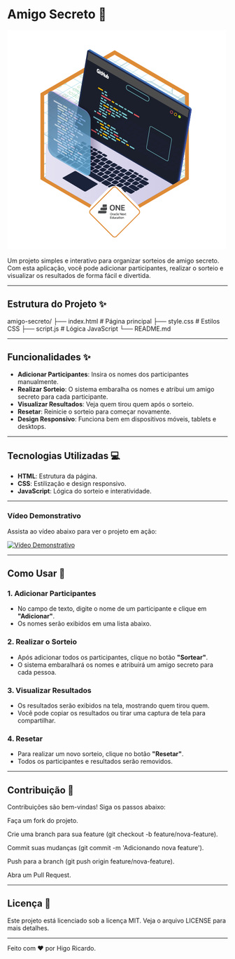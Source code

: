 # Amigo Secreto 🎁

![Capa do Projeto](amigo-secreto.webp) <!-- Adicione uma imagem de capa -->

Um projeto simples e interativo para organizar sorteios de amigo secreto. Com esta aplicação, você pode adicionar participantes, realizar o sorteio e visualizar os resultados de forma fácil e divertida.

---
## Estrutura do Projeto ✨
amigo-secreto/
├── index.html          # Página principal
├── style.css           # Estilos CSS
├── script.js           # Lógica JavaScript
└── README.md           

---
## Funcionalidades ✨
- **Adicionar Participantes**: Insira os nomes dos participantes manualmente.
- **Realizar Sorteio**: O sistema embaralha os nomes e atribui um amigo secreto para cada participante.
- **Visualizar Resultados**: Veja quem tirou quem após o sorteio.
- **Resetar**: Reinicie o sorteio para começar novamente.
- **Design Responsivo**: Funciona bem em dispositivos móveis, tablets e desktops.

---
## Tecnologias Utilizadas 💻

- **HTML**: Estrutura da página.
- **CSS**: Estilização e design responsivo.
- **JavaScript**: Lógica do sorteio e interatividade.

---
### Vídeo Demonstrativo
Assista ao vídeo abaixo para ver o projeto em ação:

[![Vídeo Demonstrativo](screenshots/video-thumbnail.png)](https://youtu.be/exemplo-video)

---
## Como Usar 🚀

### 1. Adicionar Participantes
- No campo de texto, digite o nome de um participante e clique em **"Adicionar"**.
- Os nomes serão exibidos em uma lista abaixo.

### 2. Realizar o Sorteio
- Após adicionar todos os participantes, clique no botão **"Sortear"**.
- O sistema embaralhará os nomes e atribuirá um amigo secreto para cada pessoa.

### 3. Visualizar Resultados
- Os resultados serão exibidos na tela, mostrando quem tirou quem.
- Você pode copiar os resultados ou tirar uma captura de tela para compartilhar.

### 4. Resetar
- Para realizar um novo sorteio, clique no botão **"Resetar"**.
- Todos os participantes e resultados serão removidos.

---
## Contribuição 🤝
Contribuições são bem-vindas! Siga os passos abaixo:

Faça um fork do projeto.

Crie uma branch para sua feature (git checkout -b feature/nova-feature).

Commit suas mudanças (git commit -m 'Adicionando nova feature').

Push para a branch (git push origin feature/nova-feature).

Abra um Pull Request.

---
## Licença 📄
Este projeto está licenciado sob a licença MIT. Veja o arquivo LICENSE para mais detalhes.

---
Feito com ❤️ por Higo Ricardo.